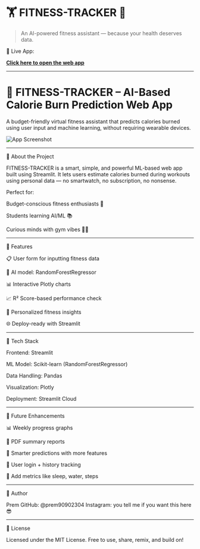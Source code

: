 # 🏋️ FITNESS-TRACKER 🧠

> An AI-powered fitness assistant — because your health deserves data.



  

🚀 Live App:

[**Click here to open the web app**](https://fitness-tracker-9090.streamlit.app/)

---

# 💪 FITNESS-TRACKER – AI-Based Calorie Burn Prediction Web App

A budget-friendly virtual fitness assistant that predicts calories burned using user input and machine learning, without requiring wearable devices.

![App Screenshot](./assets/banner.png) <!-- Optional: Add a screenshot image path -->


---

📖 About the Project

FITNESS-TRACKER is a smart, simple, and powerful ML-based web app built using Streamlit. It lets users estimate calories burned during workouts using personal data — no smartwatch, no subscription, no nonsense.

Perfect for:

Budget-conscious fitness enthusiasts 🏃

Students learning AI/ML 📚

Curious minds with gym vibes 🧠💪



---

🧠 Features

📋 User form for inputting fitness data

🧠 AI model: RandomForestRegressor

📊 Interactive Plotly charts

📈 R² Score-based performance check

🧍 Personalized fitness insights

🌐 Deploy-ready with Streamlit

---

🧰 Tech Stack

Frontend: Streamlit

ML Model: Scikit-learn (RandomForestRegressor)

Data Handling: Pandas

Visualization: Plotly

Deployment: Streamlit Cloud



---

🌱 Future Enhancements

📊 Weekly progress graphs

🧾 PDF summary reports

🧠 Smarter predictions with more features

🪪 User login + history tracking

🍎 Add metrics like sleep, water, steps



---

👤 Author

Prem
GitHub: @prem90902304
Instagram: you tell me if you want this here 😎


---

📜 License

Licensed under the MIT License.
Free to use, share, remix, and build on!
